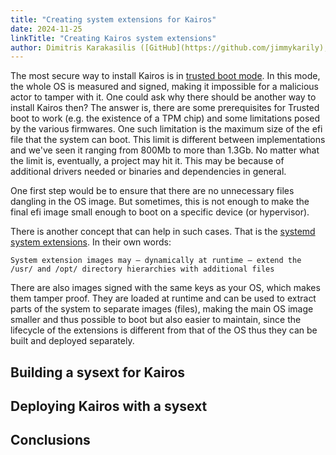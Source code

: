 ```yaml
---
title: "Creating system extensions for Kairos"
date: 2024-11-25
linkTitle: "Creating Kairos system extensions"
author: Dimitris Karakasilis ([GitHub](https://github.com/jimmykarily), [LinkedIn](https://www.linkedin.com/in/dkarakasilis/))
---
```


The most secure way to install Kairos is in [trusted boot mode](https://kairos.io/docs/installation/trustedboot/). In this mode, the whole OS is measured and signed, making it impossible for a malicious actor to tamper with it. One could ask why there should be another way to install Kairos then? The answer is, there are some prerequisites for Trusted boot to work (e.g. the existence of a TPM chip) and some limitations posed by the various firmwares. One such limitation is the maximum size of the efi file that the system can boot. This limit is different between implementations and we've seen it ranging from 800Mb to more than 1.3Gb. No matter what the limit is, eventually, a project may hit it. This may be because of additional drivers needed or binaries and dependencies in general.

One first step would be to ensure that there are no unnecessary files dangling in the OS image. But sometimes, this is not enough to make the final efi image small enough to boot on a specific device (or hypervisor).

There is another concept that can help in such cases. That is the [systemd system extensions](https://www.freedesktop.org/software/systemd/man/latest/systemd-sysext.html). In their own words:

```
System extension images may – dynamically at runtime — extend the /usr/ and /opt/ directory hierarchies with additional files
```

There are also images signed with the same keys as your OS, which makes them tamper proof. They are loaded at runtime and can be used to extract parts of the system to separate images (files), making the main OS image smaller and thus possible to boot but also easier to maintain, since the lifecycle of the extensions is different from that of the OS thus they can be built and deployed separately.

## Building a sysext for Kairos

## Deploying Kairos with a sysext

## Conclusions
